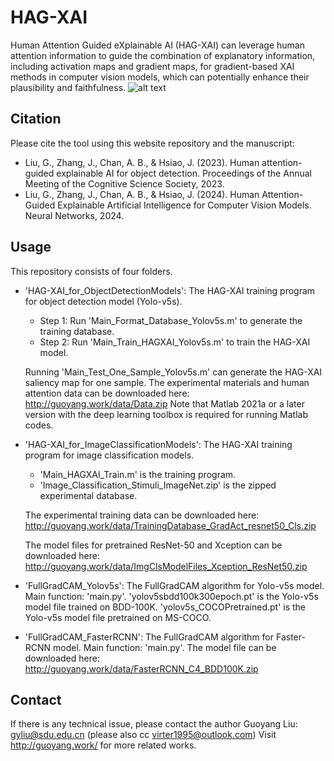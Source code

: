 # HAG-XAI

Human Attention Guided eXplainable AI (HAG-XAI) can leverage human attention information to guide the combination of explanatory information, including activation maps and gradient maps, for gradient-based XAI methods in computer vision models, which can potentially enhance their plausibility and faithfulness.
![alt text](http://guoyang.work/data/Graphical_Abstract_1.png?raw=true)

## Citation

Please cite the tool using this website repository and the manuscript:

- Liu, G., Zhang, J., Chan, A. B., & Hsiao, J. (2023). Human attention-guided explainable AI for object detection. Proceedings of the Annual Meeting of the Cognitive Science Society, 2023.
- Liu, G., Zhang, J., Chan, A. B., & Hsiao, J. (2024). Human Attention-Guided Explainable Artificial Intelligence for Computer Vision Models. Neural Networks, 2024.

## Usage

This repository consists of four folders.

- 'HAG-XAI_for_ObjectDetectionModels': The HAG-XAI training program for object detection model (Yolo-v5s).
  - Step 1: Run 'Main_Format_Database_Yolov5s.m' to generate the training database.
  - Step 2: Run 'Main_Train_HAGXAI_Yolov5s.m' to train the HAG-XAI model.
 
  Running 'Main_Test_One_Sample_Yolov5s.m' can generate the HAG-XAI saliency map for one sample.
  The experimental materials and human attention data can be downloaded here: http://guoyang.work/data/Data.zip
  Note that Matlab 2021a or a later version with the deep learning toolbox is required for running Matlab codes.
  
- 'HAG-XAI_for_ImageClassificationModels': The HAG-XAI training program for image classification models.
  - 'Main_HAGXAI_Train.m' is the training program.
  - 'Image_Classification_Stimuli_ImageNet.zip' is the zipped experimental database.
  
  The experimental training data can be downloaded here: http://guoyang.work/data/TrainingDatabase_GradAct_resnet50_Cls.zip

  The model files for pretrained ResNet-50 and Xception can be downloaded here:
  http://guoyang.work/data/ImgClsModelFiles_Xception_ResNet50.zip
  
- 'FullGradCAM_Yolov5s': The FullGradCAM algorithm for Yolo-v5s model. Main function: 'main.py'. 'yolov5sbdd100k300epoch.pt' is the Yolo-v5s model file trained on BDD-100K. 'yolov5s_COCOPretrained.pt' is the Yolo-v5s model file pretrained on MS-COCO.

- 'FullGradCAM_FasterRCNN': The FullGradCAM algorithm for Faster-RCNN model. Main function: 'main.py'. The model file can be downloaded here: http://guoyang.work/data/FasterRCNN_C4_BDD100K.zip

## Contact

If there is any technical issue, please contact the author Guoyang Liu: gyliu@sdu.edu.cn (please also cc virter1995@outlook.com) 
Visit http://guoyang.work/ for more related works.


